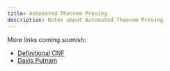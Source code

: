 ```yaml
---
title: Automated Theorem Proving
description: Notes about Automated Theorem Proving
---
```


More links coming soonish:
- [Definitional CNF](definitional-cnf)
- [Davis Putnam](davis-putnam)